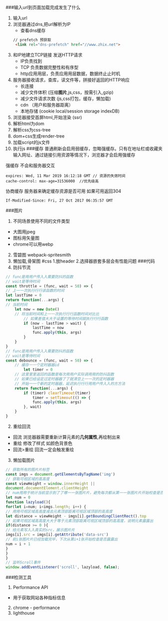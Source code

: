 ###输入url到页面加载完成发生了什么
1. 输入url  
2. 浏览器通过dns,把url解析为IP  
   - 查看dns缓存
   ```html
   // prefetch 预获取
    <link rel="dns-prefetch" href="//www.zhix.net">
   ```
3. 和IP地建⽴TCP链接 发送HTTP请求
   - IP负责找到
   - TCP 负责数据完整性和有序型
   - http应⽤用层，负责应⽤用层数据，数据终⽌止时机 
4. 服务器接收请求，查库，读文件等，拼接好返回的HTTP响应
   - 长连接
   - 减少文件体积 (压缩**图片**,js,css，按需引入,gzip)
   - 减少文件请求次数 (js,css打包，缓存，懒加载)
   - cdn （用户和服务器距离）
   - 本地存储 (cookie local/session storage indexDB)
5. 浏览器接受首屏html,开始渲染  (ssr)
6. 解析html为dom
7. 解析css为css-tree  
8. dom+css生成render-tree  
9. 加载script的js文件  
10. 执行js 
###缓存
普通刷新会启用弱缓存，忽略强缓存。只有在地址栏或收藏夹输入网址、通过链接引用资源等情况下，浏览器才会启用强缓存

强缓存 不会和服务器交互
```
expires: Wed, 11 Mar 2019 16:12:18 GMT // 资源的失效时间
cache-control: max-age=31536000  //优先级高
```
协商缓存 服务器来确定缓存资源是否可用 如果可用返回304
```
If-Modified-Since: Fri, 27 Oct 2017 06:35:57 GMT
```
###图片
1. 不同场景使用不同的文件类型
 - 大图用jpeg
 - 图标用矢量图
 - chrome可以用webp
2. 雪碧图 webpack-spritesmith
3. 懒加载,骨架图
#css
1.放header
2.选择器嵌套多层会有性能问题
###代码
1. 防抖节流
```javascript
// func是⽤用户传⼊入需要防抖的函数
// wait是等待时间
const throttle = (func, wait = 50) => {
// 上⼀一次执⾏行行该函数的时间
let lastTime = 0
return function(...args) {
// 当前时间
    let now = new Date()
    // 将当前时间和上⼀一次执⾏行行函数时间对⽐比
        // 如果差值⼤大于设置的等待时间就执⾏行行函数
        if (now - lastTime > wait) {
            lastTime = now
            func.apply(this, args)
        }
    }
}
// func是⽤用户传⼊入需要防抖的函数
// wait是等待时间
const debounce = (func, wait = 50) => {
    // 缓存⼀一个定时器器id
        let timer = 0
    // 这⾥里里返回的函数是每次⽤用户实际调⽤用的防抖函数
    // 如果已经设定过定时器器了了就清空上⼀一次的定时器器
    // 开始⼀一个新的定时器器，延迟执⾏行行⽤用户传⼊入的⽅方法
    return function(...args) {
        if (timer) clearTimeout(timer)
            timer = setTimeout(() => {
            func.apply(this, args)
        }, wait)
    }
}
```
2. 重绘回流
 - 回流 浏览器器需要重新计算元素的**几何属性**,再绘制出来
 - 重绘 修改了样式 如颜色背景色
 - 回流>重绘 回流一定会触发重绘
3. 懒加载图片 
```javascript
// 获取所有的图⽚片标签
const imgs = document.getElementsByTagName('img')
// 获取可视区域的⾼高度
const viewHeight = window.innerHeight ||
document.documentElement.clientHeight
// num⽤用于统计当前显示到了了哪⼀一张图⽚片，避免每次都从第⼀一张图⽚片开始检查是否露露出
let num = 0
function lazyload(){
for(let i=num; i<imgs.length; i++) {
// ⽤用可视区域⾼高度减去元素顶部距离可视区域顶部的⾼高度
let distance = viewHeight - imgs[i].getBoundingClientRect().top
// 如果可视区域⾼高度⼤大于等于元素顶部距离可视区域顶部的⾼高度，说明元素露露出
if(distance >= 0 ){
// 给元素写⼊入真实的src，展示图⽚片
imgs[i].src = imgs[i].getAttribute('data-src')
// 前i张图⽚片已经加载完毕，下次从第i+1张开始检查是否露露出
num = i + 1
}
}
}
// 监听Scroll事件
window.addEventListener('scroll', lazyload, false);
```
###检测工具
1. Performance API
 - 用于获取网站各种指标信息
2. chrome - performance
3. lighthouse
 




 